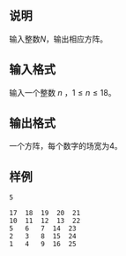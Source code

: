 <h2>说明</h2>

输入整数$N$，输出相应方阵。
<h2>输入格式</h2>

输入一个整数 $n$ ，$1≤n≤18$。

<h2>输出格式</h2>

一个方阵，每个数字的场宽为$4$。

<h2>样例</h2>
<pre><code class="language-input1">5</code></pre><pre><code class="language-output1">17  18  19  20  21
10  11  12  13  22
5   6   7  14  23
2   3   8  15  24
1   4   9  16  25</code></pre>
